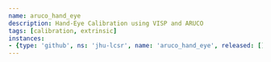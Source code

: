 ```yaml
---
name: aruco_hand_eye
description: Hand-Eye Calibration using VISP and ARUCO
tags: [calibration, extrinsic]
instances:
- {type: 'github', ns: 'jhu-lcsr', name: 'aruco_hand_eye', released: [], distro_map: {indigo: master, hydro: master}}
---
```

